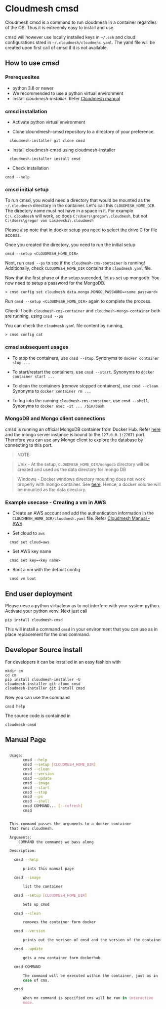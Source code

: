 # Cloudmesh cmsd

Cloudmesh cmsd is a command to run cloudmesh in a container regardles of
the OS. Thus it is extreemly easy to install and use.

cmsd will however use locally installed keys in `~/.ssh` and cloud
configurations stred in `~/.cloudmesh/cloudmehs.yaml`. The yaml file
will be created upon first call of cmsd if it is not available.

## How to use *cmsd*

### Prerequesites

* python 3.8 or newer
* We recommended to use a python virtual environment
* Install *cloudmesh-installer*. Refer [Cloudmesh manual](https://cloudmesh.github.io/cloudmesh-manual/installation/install.html#installation-of-cloudmesh-source-install-for-developers)


### cmsd installation 

- Activate python virtual environment

- Clone cloundmesh-cmsd repository to a directory of your preference. 
```
  cloudmesh-installer git clone cmsd
```

- Install cloudmesh-cmsd using cloudmesh-installer 

```
  cloudmesh-installer install cmsd
```

- Check installation 
```
cmsd --help
```

### cmsd initial setup 

To run cmsd, you would need a directory that would be mounted as the `~/.cloudmesh` directory in the container. Let's call this `CLOUDMESH_HOME_DIR`. The directory name must not have in a space in it. For example `C:\.cloudmesh` will work, so does
`C:\Users\gregor\.cloudmesh`, but not `C:\Users\gregor von Laszewski\.cloudmesh`

Please also note that in docker setup you need to select the drive C for file access.

Once you created the directory, you need to run the initial setup 

```  
cmsd --setup <CLOUDMESH_HOME_DIR>
```

Next, run `cmsd --ps` to see if the `cloudmesh-cms-container` is running! 
Additionally, check `CLOUDMESH_HOME_DIR` contains the `cloudmesh.yaml` file. 

Now that the first phase of the setup succeded, let us set up mongodb. You now need 
to setup a password for the MongoDB. 

```
> cmsd config set cloudmesh.data.mongo.MONGO_PASSWORD=<some password>
```

Run `cmsd --setup <CLOUDMESH_HOME_DIR>` again to complete the process. 

Check if both `cloudmesh-cms-container` and `cloudmesh-mongo-container` both are running, using `cmsd --ps`

You can check the `cloudmesh.yaml` file content by running, 

```
> cmsd config cat
```

### cmsd subsequent usages 

- To stop the containers, use `cmsd --stop`. Synonyms to `docker container stop ...`

- To start/restart the containers, use `cmsd --start`. Synonyms to `docker container start ...`

- To clean the containers (remove stopped containers), use `cmsd --clean`. Synonyms to `docker container rm ...`

- To log into the running `cloudmesh-cms-container`, use `cmsd --shell`. Synonyms to `docker exec -it ... /bin/bash`


### MongoDB and Mongo client connections  

cmsd is running an official MongoDB container from Docker Hub. Refer [here](https://hub.docker.com/_/mongo) and the mongo server instance is bound to the `127.0.0.1:27071` port. Therefore you can use any Mongo client to explore the database by connecting to this port. 

> NOTE:

> Unix - 
> At the setup, `CLOUDMESH_HOME_DIR/mongodb`  directory will be created and used as the data directory for mongo DB

> Windows - 
> Docker windows directory mounting does not work properly with mongo container. See [here](https://github.com/docker/for-win/issues/2189). Hence, a docker volume will be mounted as the data directory. 


### Example usecase - Creating a vm in AWS 

- Create an AWS account and add the authentication information in the `CLOUDMESH_HOME_DIR/cloudmesh.yaml` file. Refer [Cloudmesh Manual - AWS](https://cloudmesh.github.io/cloudmesh-manual/accounts/aws.html)

- Set cloud to `aws`
```
  cmsd set cloud=aws 
```

- Set AWS key name 
```
  cmsd set key=<key name> 
```

- Boot a vm with the default config
```
  cmsd vm boot 
```

## End user deployment 

Please uese a python virtualenv as to not interfere with your system python.
Activate your python venv. Next just call

    pip install cloudmesh-cmsd
    
This will install a command `cmsd` in your environment that you can use
as in place replacement for the cms command.

## Developer Source install

For developers it can be installed in an easy fashion with

    mkdir cm
    cd cm
    pip install cloudmesh-installer -U
    cloudmesh-installer git clone cmsd
    cloudmesh-installer git install cmsd
 
Now you can use the command 

    cmsd help

The source code is contained in 

    cloudmesh-cmsd


## Manual Page

```bash

  Usage:
        cmsd --help
        cmsd --setup [CLOUDMESH_HOME_DIR]
        cmsd --clean
        cmsd --version
        cmsd --update
        cmsd --image
        cmsd --start
        cmsd --stop
        cmsd --ps
        cmsd --shell
        cmsd COMMAND... [--refresh]
        cmsd


  This command passes the arguments to a docker container
  that runs cloudmesh.

  Arguments:
      COMMAND the commands we bass along

  Description:

    cmsd --help

        prints this manual page

    cmsd --image

        list the container

    cmsd --setup [CLOUDMESH_HOME_DIR]

        Sets up cmsd 

    cmsd --clean

        removes the container form docker

    cmsd --version

        prints out the verison of cmsd and the version of the container

    cmsd --update

        gets a new container form dockerhub

    cmsd COMMAND

        The command will be executed within the container, just as in
        case of cms.

    cmsd

        When no command is specified cms will be run in interactive
        mode.

```
